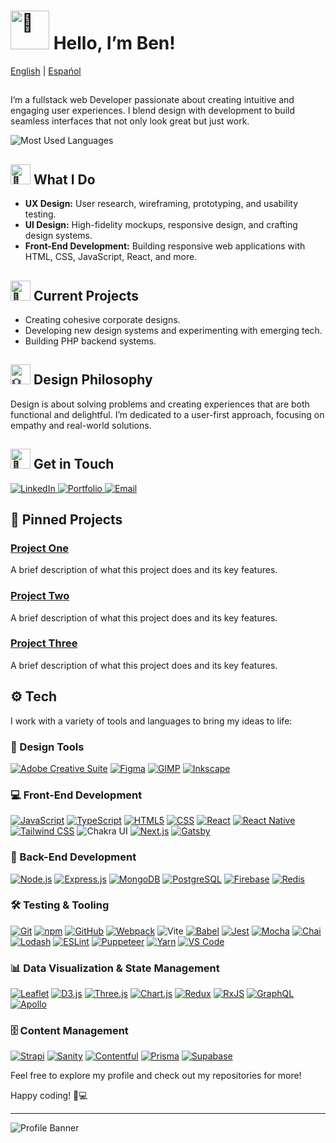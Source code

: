 # <img src="https://fonts.gstatic.com/s/e/notoemoji/latest/1f44b/512.gif" alt="👋" width="62" height="62"> Hello, I’m Ben!
<a href="https://github.com/noodlebenji2960">English</a> | <a href="https://github.com/noodlebenji2960/noodlebenji2960/blob/main/README-es.md">Espańol</a>
##


I’m a fullstack web Developer passionate about creating intuitive and engaging user experiences. I blend design with development to build seamless interfaces that not only look great but just work.

![Most Used Languages](https://github-readme-stats.vercel.app/api/top-langs/?username=noodlebenji2960)

## <img src="https://fonts.gstatic.com/s/e/notoemoji/latest/1f31f/512.gif" alt="🌟" width="32" height="32"> What I Do
- **UX Design:** User research, wireframing, prototyping, and usability testing.
- **UI Design:** High-fidelity mockups, responsive design, and crafting design systems.
- **Front-End Development:** Building responsive web applications with HTML, CSS, JavaScript, React, and more.

## <img src="https://fonts.gstatic.com/s/e/notoemoji/latest/1f680/512.gif" alt="🚀" width="32" height="32"> Current Projects
- Creating cohesive corporate designs.
- Developing new design systems and experimenting with emerging tech.
- Building PHP backend systems.

## <img src="https://fonts.gstatic.com/s/e/notoemoji/latest/1f4a1/512.gif" alt="💡" width="32" height="32"> Design Philosophy
Design is about solving problems and creating experiences that are both functional and delightful. I’m dedicated to a user-first approach, focusing on empathy and real-world solutions.

## <img src="https://fonts.gstatic.com/s/e/notoemoji/latest/1f48c/512.gif" alt="💌" width="32" height="32"> Get in Touch
<a href="https://www.linkedin.com/in/benjamin-chick-87b348302/">
    <img src="https://img.shields.io/badge/LinkedIn-Connect-blue?logo=linkedin&style=for-the-badge" alt="LinkedIn">
</a>
<a href="www.benjaminchick.com">
    <img src="https://img.shields.io/badge/Portfolio-View%20Portfolio-green?logo=portfolio&style=for-the-badge" alt="Portfolio">
</a>
<a href="mailto:info@benjaminchick.com">
    <img src="https://img.shields.io/badge/Email-Get%20in%20Touch-red?logo=gmail&style=for-the-badge" alt="Email">
</a>

## 📌 Pinned Projects

### [Project One](https://github.com/your-username/project-one)
A brief description of what this project does and its key features.

### [Project Two](https://github.com/your-username/project-two)
A brief description of what this project does and its key features.

### [Project Three](https://github.com/your-username/project-three)
A brief description of what this project does and its key features.

## ⚙ Tech
I work with a variety of tools and languages to bring my ideas to life:

### 🎨 Design Tools
[![Adobe Creative Suite](https://img.shields.io/badge/-Adobe_Creative_Suite-FF0000?logo=adobe&logoColor=white)](https://www.adobe.com/creative.html) 
[![Figma](https://img.shields.io/badge/-Figma-0ACF83?logo=figma&logoColor=white)](https://www.figma.com/) 
[![GIMP](https://img.shields.io/badge/-GIMP-D43F2F?logo=gimp&logoColor=white)](https://www.gimp.org/) 
[![Inkscape](https://img.shields.io/badge/-Inkscape-000000?logo=inkscape&logoColor=white)](https://inkscape.org/)

### 💻 Front-End Development
[![JavaScript](https://img.shields.io/badge/-JavaScript-F7DF1E?logo=javascript&logoColor=white)](https://developer.mozilla.org/en-US/docs/Web/JavaScript) 
[![TypeScript](https://img.shields.io/badge/-TypeScript-007ACC?logo=typescript&logoColor=white)](https://www.typescriptlang.org/) 
[![HTML5](https://img.shields.io/badge/-HTML5-E34F26?logo=html5&logoColor=white)](https://developer.mozilla.org/en-US/docs/Web/HTML) 
[![CSS](https://img.shields.io/badge/-CSS-1572B6?logo=css3&logoColor=white)](https://developer.mozilla.org/en-US/docs/Web/CSS) 
[![React](https://img.shields.io/badge/-React-61DAFB?logo=react&logoColor=white)](https://reactjs.org/) 
[![React Native](https://img.shields.io/badge/-React_Native-61DAFB?logo=react&logoColor=white)](https://reactnative.dev/)
[![Tailwind CSS](https://img.shields.io/badge/-Tailwind_CSS-06B6D4?logo=tailwindcss&logoColor=white)](https://tailwindcss.com/)
![Chakra UI](https://img.shields.io/badge/Chakra%20UI-v1.6.5-teal?style=flat&logo=chakraui)
[![Next.js](https://img.shields.io/badge/-Next.js-000000?logo=next.js&logoColor=white)](https://nextjs.org/)
[![Gatsby](https://img.shields.io/badge/-Gatsby-663399?logo=gatsby&logoColor=white)](https://www.gatsbyjs.com/)

### 🔧 Back-End Development
[![Node.js](https://img.shields.io/badge/-Node.js-339933?logo=node.js&logoColor=white)](https://nodejs.org/)
[![Express.js](https://img.shields.io/badge/-Express.js-000000?logo=express&logoColor=white)](https://expressjs.com/)
[![MongoDB](https://img.shields.io/badge/-MongoDB-47A248?logo=mongodb&logoColor=white)](https://www.mongodb.com/)
[![PostgreSQL](https://img.shields.io/badge/-PostgreSQL-4169E1?logo=postgresql&logoColor=white)](https://www.postgresql.org/)
[![Firebase](https://img.shields.io/badge/-Firebase-FFCA28?logo=firebase&logoColor=white)](https://firebase.google.com/)
[![Redis](https://img.shields.io/badge/-Redis-D82C20?logo=redis&logoColor=white)](https://redis.io/)

### 🛠 Testing & Tooling
[![Git](https://img.shields.io/badge/-Git-F05032?logo=git&logoColor=white)](https://git-scm.com/) 
[![npm](https://img.shields.io/badge/npm-CB3837?logo=npm&logoColor=white)](https://www.npmjs.com/)
[![GitHub](https://img.shields.io/badge/-GitHub-181717?logo=github&logoColor=white)](https://github.com/) 
[![Webpack](https://img.shields.io/badge/-Webpack-8DD6F9?logo=webpack&logoColor=white)](https://webpack.js.org/) 
![Vite](https://img.shields.io/badge/Vite-v4.0.0-f05a28?style=flat&logo=vite)
[![Babel](https://img.shields.io/badge/-Babel-F9DC3E?logo=babel&logoColor=white)](https://babeljs.io/) 
[![Jest](https://img.shields.io/badge/-Jest-C21325?logo=jest&logoColor=white)](https://jestjs.io/) 
[![Mocha](https://img.shields.io/badge/-Mocha-8D6748?logo=mocha&logoColor=white)](https://mochajs.org/)
[![Chai](https://img.shields.io/badge/-Chai-A30701?logo=chai&logoColor=white)](https://www.chaijs.com/)
[![Lodash](https://img.shields.io/badge/-Lodash-3492FF?logo=lodash&logoColor=white)](https://lodash.com/)
[![ESLint](https://img.shields.io/badge/-ESLint-4B32C3?logo=eslint&logoColor=white)](https://eslint.org/)
[![Puppeteer](https://img.shields.io/badge/-Puppeteer-00BFFF?logo=puppeteer&logoColor=white)](https://pptr.dev/)
[![Yarn](https://img.shields.io/badge/Yarn-2C8EBB?logo=yarn&logoColor=white)](https://yarnpkg.com/)
[![VS Code](https://img.shields.io/badge/Visual%20Studio%20Code-007ACC?logo=visual-studio-code&logoColor=white)](https://code.visualstudio.com/)

### 📊 Data Visualization & State Management
[![Leaflet](https://img.shields.io/badge/-Leaflet-28A745?logo=leaflet&logoColor=white)](https://leafletjs.com/)
[![D3.js](https://img.shields.io/badge/-D3.js-F9A03C?logo=d3.js&logoColor=white)](https://d3js.org/)
[![Three.js](https://img.shields.io/badge/-Three.js-000000?logo=three.js&logoColor=white)](https://threejs.org/)
[![Chart.js](https://img.shields.io/badge/-Chart.js-F1E05A?logo=chart.js&logoColor=white)](https://www.chartjs.org/)
[![Redux](https://img.shields.io/badge/-Redux-764ABC?logo=redux&logoColor=white)](https://redux.js.org/)
[![RxJS](https://img.shields.io/badge/-RxJS-0288D1?logo=rxjs&logoColor=white)](https://rxjs.dev/)
[![GraphQL](https://img.shields.io/badge/-GraphQL-E10098?logo=graphql&logoColor=white)](https://graphql.org/)
[![Apollo](https://img.shields.io/badge/-Apollo-311C87?logo=apollo&logoColor=white)](https://www.apollographql.com/)

### 🗄 Content Management
[![Strapi](https://img.shields.io/badge/-Strapi-2F2D36?logo=strapi&logoColor=white)](https://strapi.io/)
[![Sanity](https://img.shields.io/badge/-Sanity-FF6F00?logo=sanity&logoColor=white)](https://www.sanity.io/)
[![Contentful](https://img.shields.io/badge/-Contentful-255F6B?logo=contentful&logoColor=white)](https://www.contentful.com/)
[![Prisma](https://img.shields.io/badge/-Prisma-2D3748?logo=prisma&logoColor=white)](https://www.prisma.io/)
[![Supabase](https://img.shields.io/badge/-Supabase-3ECF8E?logo=supabase&logoColor=white)](https://supabase.com/)



Feel free to explore my profile and check out my repositories for more!

Happy coding! 🎨💻

---

![Profile Banner](link-to-your-banner-image)
